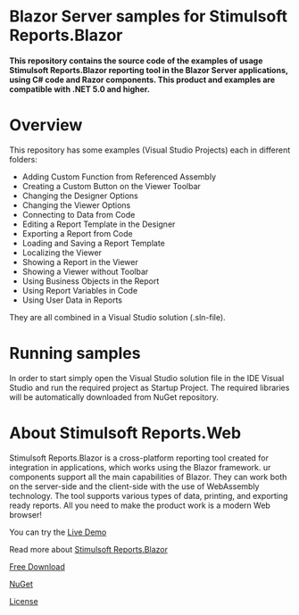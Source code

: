 # Blazor Server samples for Stimulsoft Reports.Blazor

#### This repository contains the source code of the examples of usage Stimulsoft Reports.Blazor reporting tool in the Blazor Server applications, using C# code and Razor components. This product and examples are compatible with .NET 5.0 and higher.

# Overview
This repository has some examples (Visual Studio Projects) each in different folders:
* Adding Custom Function from Referenced Assembly
* Creating a Custom Button on the Viewer Toolbar
* Changing the Designer Options
* Changing the Viewer Options
* Connecting to Data from Code
* Editing a Report Template in the Designer
* Exporting a Report from Code
* Loading and Saving a Report Template
* Localizing the Viewer
* Showing a Report in the Viewer
* Showing a Viewer without Toolbar
* Using Business Objects in the Report
* Using Report Variables in Code
* Using User Data in Reports

They are all combined in a Visual Studio solution (.sln-file).

# Running samples
In order to start simply open the Visual Studio solution file in the IDE Visual Studio and run the required project as Startup Project. The required libraries will be automatically downloaded from NuGet repository.

# About Stimulsoft Reports.Web
Stimulsoft Reports.Blazor is a cross-platform reporting tool created for integration in applications, which works using the Blazor framework. ur components support all the main capabilities of Blazor. They can work both on the server-side and the client-side with the use of WebAssembly technology. The tool supports various types of data, printing, and exporting ready reports. All you need to make the product work is a modern Web browser!

You can try the [Live Demo](http://demo.stimulsoft.com/#Net)

Read more about [Stimulsoft Reports.Blazor](https://www.stimulsoft.com/en/products/reports-blazor)

[Free Download](https://www.stimulsoft.com/en/downloads)

[NuGet](https://www.nuget.org/packages/Stimulsoft.Reports.Blazor)

[License](LICENSE.md)
